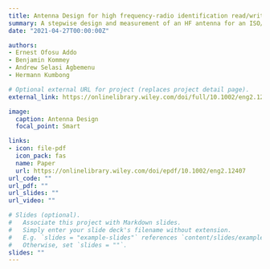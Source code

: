 ```yaml
---
title: Antenna Design for high frequency‐radio identification read/write devices
summary: A stepwise design and measurement of an HF antenna for an ISO/IEC 15693 compliant read/write device(RWD).The prototyped antenna was tuned, connected to the RWD via a 50 Ohm coaxial cable and tested.
date: "2021-04-27T00:00:00Z"

authors:
- Ernest Ofosu Addo
- Benjamin Kommey
- Andrew Selasi Agbemenu
- Hermann Kumbong

# Optional external URL for project (replaces project detail page).
external_link: https://onlinelibrary.wiley.com/doi/full/10.1002/eng2.12407

image:
  caption: Antenna Design
  focal_point: Smart

links:
- icon: file-pdf
  icon_pack: fas
  name: Paper
  url: https://onlinelibrary.wiley.com/doi/epdf/10.1002/eng2.12407
url_code: ""
url_pdf: ""
url_slides: ""
url_video: ""

# Slides (optional).
#   Associate this project with Markdown slides.
#   Simply enter your slide deck's filename without extension.
#   E.g. `slides = "example-slides"` references `content/slides/example-slides.md`.
#   Otherwise, set `slides = ""`.
slides: ""
---
```


